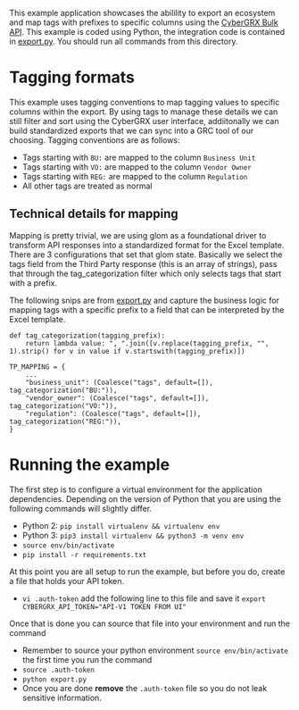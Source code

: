 This example application showcases the abilility to export an ecosystem and map tags with prefixes to specific columns using the [CyberGRX Bulk API](https://api.cybergrx.com/bulk-v1/swagger/).  This example is coded using Python, the integration code is contained in [export.py](./export.py).  You should run all commands from this directory.

# Tagging formats
This example uses tagging conventions to map tagging values to specific columns within the export.  By using tags to manage these details we can still filter and sort using the CyberGRX user interface, addiitonally we can build standardized exports that we can sync into a GRC tool of our choosing.  Tagging conventions are as follows:
- Tags starting with `BU:` are mapped to the column `Business Unit`
- Tags starting with `VO:` are mapped to the column `Vendor Owner`
- Tags starting with `REG:` are mapped to the column `Regulation`
- All other tags are treated as normal

## Technical details for mapping
Mapping is pretty trivial, we are using glom as a foundational driver to transform API responses into a standardized format for the Excel template.  There are 3 configurations that set that glom state.  Basically we select the tags field from the Third Party response (this is an array of strings), pass that through the tag_categorization filter which only selects tags that start with a prefix.

The following snips are from [export.py](./export.py) and capture the business logic for mapping tags with a specific prefix to a field that can be interpreted by the Excel template.

```
def tag_categorization(tagging_prefix):
    return lambda value: ", ".join([v.replace(tagging_prefix, "", 1).strip() for v in value if v.startswith(tagging_prefix)])

TP_MAPPING = {
    ...
    "business_unit": (Coalesce("tags", default=[]), tag_categorization("BU:")),
    "vendor_owner": (Coalesce("tags", default=[]), tag_categorization("VO:")),
    "regulation": (Coalesce("tags", default=[]), tag_categorization("REG:")),
}
```

# Running the example
The first step is to configure a virtual environment for the application dependencies.  Depending on the version of Python that you are using the following commands will slightly differ.
- Python 2: `pip install virtualenv && virtualenv env`
- Python 3: `pip3 install virtualenv && python3 -m venv env`
- `source env/bin/activate`
- `pip install -r requirements.txt`

At this point you are all setup to run the example, but before you do, create a file that holds your API token.
- `vi .auth-token` add the following line to this file and save it `export CYBERGRX_API_TOKEN="API-V1 TOKEN FROM UI"`

Once that is done you can source that file into your environment and run the command
- Remember to source your python environment `source env/bin/activate` the first time you run the command
- `source .auth-token`
- `python export.py`
- Once you are done **remove** the `.auth-token` file so you do not leak sensitive information.
